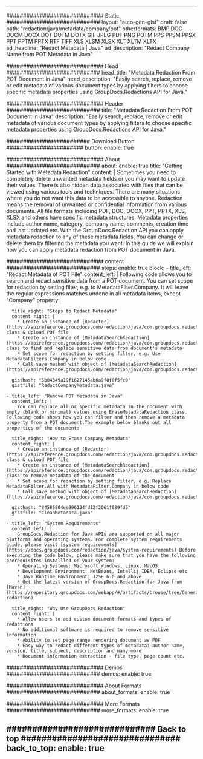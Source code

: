 













---
############################# Static ############################
layout: "auto-gen-gist"
draft: false
path: "redaction/java/metadata/company/pot"
otherformats: BMP DOC DOCM DOCX DOT DOTM DOTX GIF JPEG PDF PNG POTM PPS PPSM PPSX PPT PPTM PPTX RTF TIFF XLS XLSM XLSX XLT XLTM XLTX  
ad_headline: "Redact Metadata | Java"
ad_description: "Redact Company Name from POT Metadata in Java"

############################# Head ############################
head_title: "Metadata Redaction From POT Document in Java"
head_description: "Easily search, replace, remove or edit metadata of various document types by applying filters to choose specific metadata properties using GroupDocs.Redactions API for Java."

############################# Header ############################
title: "Metadata Redaction From POT Document in Java"
description: "Easily search, replace, remove or edit metadata of various document types by applying filters to choose specific metadata properties using GroupDocs.Redactions API for Java."

######################### Download Button #######################
button:
    enable: true

############################# About ############################
about:
    enable: true
    title: "Getting Started with Metadata Redaction"
    content: |
        Sometimes you need to completely delete unwanted metadata fields or you may want to update their values. There is also hidden data associated with files that can be viewed using various tools and techniques. There are many situations where you do not want this data to be accessible to anyone. Redaction means the removal of unwanted or confidential information from various documents. All file formats including PDF, DOC, DOCX, PPT, PPTX, XLS, XLSX and others have specific metadata structures. Metadata properties include author name, category, company name, comments, creation time and last updated etc. With the GroupDocs.Redaction API you can apply metadata redaction to any of these metadata fields. You can change or delete them by filtering the metadata you want. In this guide we will explain how you can apply metadata redaction from POT document in Java.

############################# content ############################
steps:
    enable: true
    block:
    - title_left: "Redact Metadata of POT File"
      content_left: |
        Following code allows you to search and redact sensitive data from a POT document. You can set scope for redaction by setting filter, e.g. to MetadataFilter.Company. It will leave the regular expressions matches undone in all metadata items, except "Company" property: 

      title_right: "Steps to Redact Metadata"
      content_right: |
        * Create an instance of [Redactor](https://apireference.groupdocs.com/redaction/java/com.groupdocs.redaction/Redactor) class & upload POT file
        * Create an instance of [MetadataSearchRedaction](https://apireference.groupdocs.com/redaction/java/com.groupdocs.redaction.redactions/MetadataSearchRedaction) class to find and replace sensitive data from document's metadata
        * Set scope for redaction by setting filter, e.g. Use MetadataFilters.Company in below code
        * Call save method with object of [MetadataSearchRedaction](https://apireference.groupdocs.com/redaction/java/com.groupdocs.redaction.redactions/MetadataSearchRedaction) 

      gisthash: "5b04349a19f1627145ab6a9f8f0f5fc0"
      gistfile: "RedactCompanyMetadata.java"
      
    - title_left: "Remove POT Metadata in Java"
      content_left: |
        You can replace all or specific metadata in the document with empty (blank or minimal) values using EraseMetadataRedaction class. Following code shows how you can filter and then remove a metadata property from a POT document.The example below blanks out all properties of the document: 
        
      title_right: "How to Erase Company Metadata"
      content_right: |
        * Create an instance of [Redactor](https://apireference.groupdocs.com/redaction/java/com.groupdocs.redaction/Redactor) class & upload POT file
        * Create an instance of [MetadataSearchRedaction](https://apireference.groupdocs.com/redaction/java/com.groupdocs.redaction.redactions/MetadataSearchRedaction) class to remove metadata of the document
        * Set scope for redaction by setting filter, e.g. Replace MetadataFilter.All with MetadataFilter.Company in below code
        * Call save method with object of [MetadataSearchRedaction](https://apireference.groupdocs.com/redaction/java/com.groupdocs.redaction.redactions/MetadataSearchRedaction) 
        
      gisthash: "84586804ee996134fd12f2061f989fd5"
      gistfile: "CleanMetadata.java"

    - title_left: "System Requirements"
      content_left: |
        GroupDocs.Redaction for Java APIs are supported on all major platforms and operating systems. For complete system requirements guide, please visit [system requirements](https://docs.groupdocs.com/redaction/java/system-requirements) Before executing the code below, please make sure that you have the following prerequisites installled on your system:
        * Operating Systems: Microsoft Windows, Linux, MacOS
        * Development Environment: NetBeans, Intellij IDEA, Eclipse etc
        * Java Runtime Environment: J2SE 6.0 and above
        * Get the latest version of GroupDocs.Redaction for Java from [Maven](https://repository.groupdocs.com/webapp/#/artifacts/browse/tree/General/repo/com/groupdocs/groupdocs-redaction)
        
      title_right: "Why Use GroupDocs.Redaction"
      content_right: |
        * Allow users to add custom document formats and types of redactions
        * No additional software is required to remove sensitive information
        * Ability to set page range rendering document as PDF
        * Easy way to redact different types of metadata: author name, version, title, subject, description and many more
        * Document information extraction - file type, page count etc.
        


############################# Demos ############################
demos:
    enable: true

############################# About Formats ############################
about_formats:
    enable: true

############################# More Formats ############################
more_formats:
    enable: true

############################# Back to top ###############################
back_to_top:
    enable: true
---
